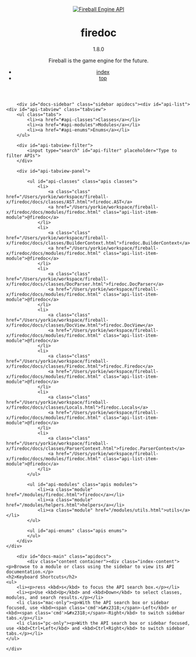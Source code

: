 <!DOCTYPE html>
<html lang="en">
<head>
    <meta charset="utf-8">
    <title>firedoc</title>
    <link rel="stylesheet" href="assets/vendor/prettify/prettify-min.css">
    <link rel="stylesheet" href="assets/css/main.css" id="site_styles">
    <link rel="shortcut icon" type="image/png" href="assets/favicon.png">
    <script src="assets/vendor/yui-min.js"></script>
</head>
<body>

<div id="doc">
    <header class="main-header">
        <div class="content">
            <div class="project-title">
                <a href="http://docs-zh.fireball-x.com">
                        <img class="logo" src="http://docs-zh.fireball-x.com/images/logo.png" title="Fireball Engine API">
                </a>
                    <h1 class="project-name">firedoc</h1> <span class="project-version">1.8.0</span>
                    <p class="description">Fireball is the game engine for the future.</p>
            </div>
            <ul class="jump-links">
                <li><a href="#index" class="index-jump-link">index</a></li>
                <li><a href="#top" class="top-jump-link">top</a></li>
            </ul>
        </div>
    </header>
    <div id="bd" class="main-body">

        <div id="docs-sidebar" class="sidebar apidocs"><div id="api-list">
    <div id="api-tabview" class="tabview">
        <ul class="tabs">
            <li><a href="#api-classes">Classes</a></li>
            <li><a href="#api-modules">Modules</a></li>
            <li><a href="#api-enums">Enums</a></li>
        </ul>

        <div id="api-tabview-filter">
            <input type="search" id="api-filter" placeholder="Type to filter APIs">
        </div>

        <div id="api-tabview-panel">

            <ul id="api-classes" class="apis classes">
                <li>
                    <a class="class" href="/Users/yorkie/workspace/fireball-x/firedoc/docs/classes/AST.html">firedoc.AST</a>
                    <a href="/Users/yorkie/workspace/fireball-x/firedoc/docs/modules/firedoc.html" class="api-list-item-module">@firedoc</a>
                </li>
                <li>
                    <a class="class" href="/Users/yorkie/workspace/fireball-x/firedoc/docs/classes/BuilderContext.html">firedoc.BuilderContext</a>
                    <a href="/Users/yorkie/workspace/fireball-x/firedoc/docs/modules/firedoc.html" class="api-list-item-module">@firedoc</a>
                </li>
                <li>
                    <a class="class" href="/Users/yorkie/workspace/fireball-x/firedoc/docs/classes/DocParser.html">firedoc.DocParser</a>
                    <a href="/Users/yorkie/workspace/fireball-x/firedoc/docs/modules/firedoc.html" class="api-list-item-module">@firedoc</a>
                </li>
                <li>
                    <a class="class" href="/Users/yorkie/workspace/fireball-x/firedoc/docs/classes/DocView.html">firedoc.DocView</a>
                    <a href="/Users/yorkie/workspace/fireball-x/firedoc/docs/modules/firedoc.html" class="api-list-item-module">@firedoc</a>
                </li>
                <li>
                    <a class="class" href="/Users/yorkie/workspace/fireball-x/firedoc/docs/classes/Firedoc.html">firedoc.Firedoc</a>
                    <a href="/Users/yorkie/workspace/fireball-x/firedoc/docs/modules/firedoc.html" class="api-list-item-module">@firedoc</a>
                </li>
                <li>
                    <a class="class" href="/Users/yorkie/workspace/fireball-x/firedoc/docs/classes/Locals.html">firedoc.Locals</a>
                    <a href="/Users/yorkie/workspace/fireball-x/firedoc/docs/modules/firedoc.html" class="api-list-item-module">@firedoc</a>
                </li>
                <li>
                    <a class="class" href="/Users/yorkie/workspace/fireball-x/firedoc/docs/classes/ParserContext.html">firedoc.ParserContext</a>
                    <a href="/Users/yorkie/workspace/fireball-x/firedoc/docs/modules/firedoc.html" class="api-list-item-module">@firedoc</a>
                </li>
            </ul>

            <ul id="api-modules" class="apis modules">
                <li><a class="module" href="/modules/firedoc.html">firedoc</a></li>
                <li><a class="module" href="/modules/helpers.html">helpers</a></li>
                <li><a class="module" href="/modules/utils.html">utils</a></li>
            </ul>

            <ul id="api-enums" class="apis enums">
            </ul>
        </div>
    </div>
</div>
</div>

        <div id="docs-main" class="apidocs">
            <div class="content container"><div class="index-content">
    <p>Browse to a module or class using the sidebar to view its API documentation.</p>
    <h2>Keyboard Shortcuts</h2>
    <ul>
        <li><p>ress <kbd>s</kbd> to focus the API search box.</p></li>
        <li><p>Use <kbd>Up</kbd> and <kbd>Down</kbd> to select classes, modules, and search results.</p></li>
        <li class="mac-only"><p>With the API search box or sidebar focused, use <kbd><span class='cmd'>&#x2318;</span>-Left</kbd> or <kbd><span class='cmd'>&#x2318;</span>-Right</kbd> to switch sidebar tabs.</p></li>
        <li class="pc-only"><p>With the API search box or sidebar focused, use <kbd>Ctrl+Left</kbd> and <kbd>Ctrl+Right</kbd> to switch sidebar tabs.</p></li>
    </ul>
</div></div>
        </div>

    </div>
</div>
<script src="assets/vendor/prettify/prettify-min.js"></script>
<script>prettyPrint();</script>
<script src="assets/vendor/jquery.min.js"></script>
<script src="assets/js/jquery-offscreen-trigger.js"></script>
<script src="assets/js/yui-prettify.js"></script>
<script src="assets/../api.js"></script>
<script src="assets/js/api-filter.js"></script>
<script src="assets/js/api-list.js"></script>
<script src="assets/js/api-search.js"></script>
<script src="assets/js/apidocs.js"></script>
</body>
</html>
